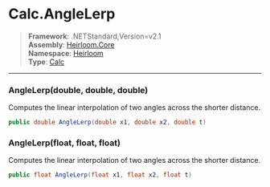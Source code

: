 # Calc.AngleLerp

> **Framework**: .NETStandard,Version=v2.1  
> **Assembly**: [Heirloom.Core][0]  
> **Namespace**: [Heirloom][0]  
> **Type**: [Calc][1]

--------------------------------------------------------------------------------

### AngleLerp(double, double, double)

Computes the linear interpolation of two angles across the shorter distance.

```cs
public double AngleLerp(double x1, double x2, double t)
```

### AngleLerp(float, float, float)

Computes the linear interpolation of two angles across the shorter distance.

```cs
public float AngleLerp(float x1, float x2, float t)
```

[0]: ../Heirloom.Core.md
[1]: Heirloom.Calc.md
